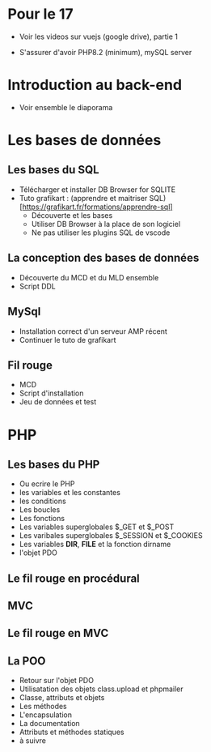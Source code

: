 # Pour le 17

- Voir les videos sur vuejs (google drive), partie 1

- S'assurer d'avoir PHP8.2 (minimum), mySQL server

# Introduction au back-end
- Voir ensemble le diaporama

# Les bases de données
## Les bases du SQL
- Télécharger et installer DB Browser for SQLITE
- Tuto grafikart : (apprendre et maitriser SQL)[https://grafikart.fr/formations/apprendre-sql]
  - Découverte et les bases
  - Utiliser DB Browser à la place de son logiciel
  - Ne pas utiliser les plugins SQL de vscode

## La conception des bases de données
- Découverte du MCD et du MLD ensemble
- Script DDL

## MySql
- Installation correct d'un serveur AMP récent
- Continuer le tuto de grafikart

## Fil rouge
- MCD
- Script d'installation
- Jeu de données et test

# PHP
## Les bases du PHP
- Ou ecrire le PHP
- les variables et les constantes
- les conditions
- Les boucles
- Les fonctions
- Les variables superglobales $_GET et $_POST
- Les varibales superglobales $_SESSION et $_COOKIES
- Les variables __DIR__, __FILE__ et la fonction dirname
- l'objet PDO
## Le fil rouge en procédural
## MVC
## Le fil rouge en MVC
## La POO
- Retour sur l'objet PDO
- Utilisatation des objets class.upload et phpmailer
- Classe, attributs et objets
- Les méthodes
- L'encapsulation
- La documentation
- Attributs et méthodes statiques
-  à suivre




      
  
